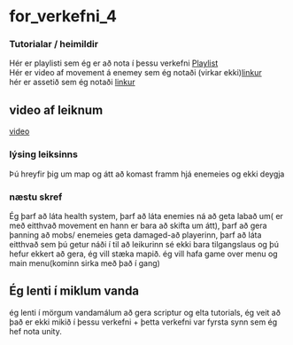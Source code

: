 # for_verkefni_4

### Tutorialar / heimildir
Hér er playlisti sem ég er að nota í þessu verkefni [Playlist](https://www.youtube.com/watch?v=on9nwbZngyw&index=1&list=PLPV2KyIb3jR6TFcFuzI2bB7TMNIIBpKMQ)                                                                             
Hér er video af movement á enemey sem ég notaði (virkar ekki)[linkur](https://www.youtube.com/watch?v=aRxuKoJH9Y0)                         
hér er assetið sem ég notaði [linkur](https://assetstore.unity.com/packages/2d/characters/sunny-land-103349)                               

## video af leiknum
[video](http://www.youtube.com/watch?v=BotErqxpbrI)

### lýsing leiksinns
Þú hreyfir þig um map og átt að komast framm hjá enemeies og ekki deygja 

### næstu skref
Ég þarf að láta health system, þarf að láta enemies ná að geta labað um( er með eitthvað movement en hann er bara að skifta um átt), þarf að gera þanning að mobs/ enemeies geta damaged-að playerinn, þarf að láta eitthvað sem þú getur náði í til að leikurinn sé ekki bara tilgangslaus og þú hefur ekkert að gera, ég vill stæka mapið. ég vill hafa game over menu og main menu(kominn sirka með það í gang)

## Ég lenti í miklum vanda 
ég lenti í mörgum vandamálum að gera scriptur og elta tutorials, ég veit að það er ekki mikið í þessu verkefni + þetta verkefni var fyrsta synn sem ég hef nota unity.
